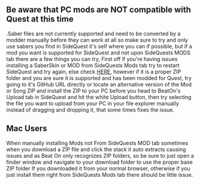 Be aware that PC mods are NOT compatible with Quest at this time
----
.Saber files are not currently supported and need to be converted by a modder manually before they can work at all so make sure to try and only use sabers you find in SideQuest it's self where you can if possible, but if a mod you want is supported for SideQuest and not upon SideQuests MODS tab there are a few things you can try, First off if you're having issues installing a SaberSkin or MOD from SideQuests Mods tab try to restart SideQuest and try again, else check [HERE](https://github.com/the-expanse/SideQuest/wiki/The-Queue-System), however if it is a proper ZIP folder and you are sure it is supported and has been modded for Quest, try going to it's GitHub URL directly or locate an alternative version of the Mod or Song ZIP and install the ZIP to your PC before you head to BeatOn's Upload tab in SideQuest and hit the white Upload button, then try selecting the file you want to upload from your PC in your file explorer manually instead of dragging and dropping it, that some times fixes the issue.



Mac Users
----
When manually installing Mods not From SideQuests MOD tab sometimes when you download a ZIP file and click the stack it auto extracts causing issues and as Beat On only recognizes ZIP folders, so be sure to just open a finder window and navigate to your download folder to use the proper base ZIP folder If you downloaded it from your normal browser, otherwise if you just install them right from SideQuests Mods tab there should be little issue.